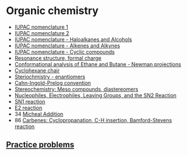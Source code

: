 # Organic chemistry

- [IUPAC nomenclature 1](iupac-nomenclature-1)
- [IUPAC nomenclature 2](iupac-nomenclature-2)
- [IUPAC nomenclature - Haloalkanes and Alcohols](iupac-nomenclature-haloalkanes-alcohols)
- [IUPAC nomenclature - Alkenes and Alkynes](iupac-nomenclature-alkenes-alkynes)
- [IUPAC nomenclature - Cyclic compounds](iupac-nomenclature-cyclic-compounds)
- [Resonance structure, formal charge](resonance-structure-formal-charge)
- [Conformational analysis of Ethane and Butane - Newman projections](conformational-analysis-ethane-butane-newman-projections)
- [Cyclohexane chair](cyclohexane-chair)
- [Steriochmistry - enantiomers](steriochemistry-enantiomers)
- [Cahn-Ingold-Prelog convention](cahn-ingold-prelog-convention)
- [Stereochemistry: Meso compounds, diastereomers](stereochemistry-meso-compounds-diastereomers)
- [Nucleophiles, Electrophiles, Leaving Groups, and the SN2 Reaction](nucleophiles-electrophiles-leaving-groups-sn2-reaction)
- [SN1 reaction](sn1-reaction)
- [E2 reaction](e2-reaction)
- 34 [Micheal Addition](micheal-addition)
- 86 [Carbenes: Cyclopropanation, C-H insertion, Bamford-Stevens reaction](carbenes-2)

## [Practice problems](practice-problems/index)
